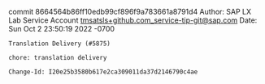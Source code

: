 commit 8664564b86ff10edb99cf896f9a783661a8791d4
Author: SAP LX Lab Service Account <tmsatsls+github.com_service-tip-git@sap.com>
Date:   Sun Oct 2 23:50:19 2022 -0700

    Translation Delivery (#5875)
    
    chore: translation delivery
    
    Change-Id: I20e25b3580b617e2ca309011da37d2146790c4ae
